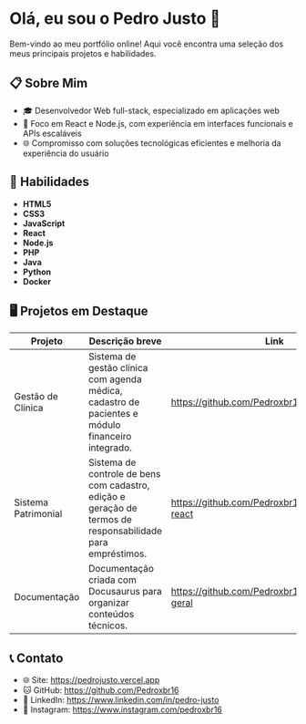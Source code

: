 # Olá, eu sou o Pedro Justo 👋

Bem-vindo ao meu portfólio online! Aqui você encontra uma seleção dos meus principais projetos e habilidades.

## 📋 Sobre Mim

- 🎓 Desenvolvedor Web full-stack, especializado em aplicações web  
- 💼 Foco em React e Node.js, com experiência em interfaces funcionais e APIs escaláveis  
- 🌐 Compromisso com soluções tecnológicas eficientes e melhoria da experiência do usuário  

## 🚀 Habilidades

- **HTML5**  
- **CSS3**  
- **JavaScript**  
- **React**  
- **Node.js**  
- **PHP**  
- **Java**  
- **Python**  
- **Docker**  

## 🖥️ Projetos em Destaque

| Projeto             | Descrição breve                                                                                           | Link                                           |
|---------------------|-----------------------------------------------------------------------------------------------------------|------------------------------------------------|
| Gestão de Clínica   | Sistema de gestão clínica com agenda médica, cadastro de pacientes e módulo financeiro integrado.         | https://github.com/Pedroxbr16/clinica-node     |
| Sistema Patrimonial | Sistema de controle de bens com cadastro, edição e geração de termos de responsabilidade para empréstimos. | https://github.com/Pedroxbr16/patrimonio-react |
| Documentação        | Documentação criada com Docusaurus para organizar conteúdos técnicos.                                     | https://github.com/Pedroxbr16/documentacao-geral |

## 📞 Contato

- 🌐 Site: https://pedrojusto.vercel.app  
- 🐱 GitHub: https://github.com/Pedroxbr16  
- 🔗 LinkedIn: https://www.linkedin.com/in/pedro-justo  
- 📸 Instagram: https://www.instagram.com/pedroxbr16  
